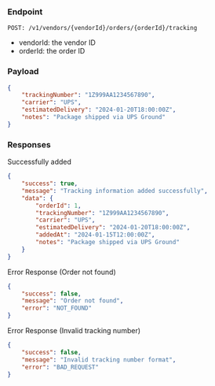 ### Endpoint
```
POST: /v1/vendors/{vendorId}/orders/{orderId}/tracking
```
- vendorId: the vendor ID
- orderId: the order ID

### Payload
```json
{
    "trackingNumber": "1Z999AA1234567890",
    "carrier": "UPS",
    "estimatedDelivery": "2024-01-20T18:00:00Z",
    "notes": "Package shipped via UPS Ground"
}
```

### Responses
Successfully added
```json
{
    "success": true,
    "message": "Tracking information added successfully",
    "data": {
        "orderId": 1,
        "trackingNumber": "1Z999AA1234567890",
        "carrier": "UPS",
        "estimatedDelivery": "2024-01-20T18:00:00Z",
        "addedAt": "2024-01-15T12:00:00Z",
        "notes": "Package shipped via UPS Ground"
    }
}
```

Error Response (Order not found)
```json
{
    "success": false,
    "message": "Order not found",
    "error": "NOT_FOUND"
}
```

Error Response (Invalid tracking number)
```json
{
    "success": false,
    "message": "Invalid tracking number format",
    "error": "BAD_REQUEST"
}
```
